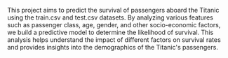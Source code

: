 This project aims to predict the survival of passengers aboard the Titanic using the train.csv and test.csv datasets. By analyzing various features such as passenger class, age, gender, and other socio-economic factors, we build a predictive model to determine the likelihood of survival. This analysis helps understand the impact of different factors on survival rates and provides insights into the demographics of the Titanic's passengers.
